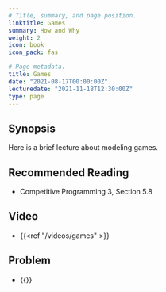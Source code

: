 ```yaml
---
# Title, summary, and page position.
linktitle: Games
summary: How and Why
weight: 2
icon: book
icon_pack: fas

# Page metadata.
title: Games
date: "2021-08-17T00:00:00Z"
lecturedate: "2021-11-18T12:30:00Z"
type: page
---
```


## Synopsis

Here is a brief lecture about modeling games.

## Recommended Reading

- Competitive Programming 3, Section 5.8

## Video

 - {{<ref "/videos/games" >}}

## Problem

- {{<UVa id="788" name="847 - Multiplication Game" >}}

